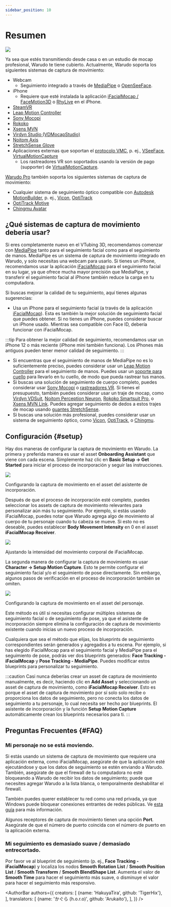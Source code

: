 ```yaml
---
sidebar_position: 10
---
```


# Resumen

![](/doc-img/mocap-cover.jpg)

Ya sea que estés transmitiendo desde casa o en un estudio de mocap profesional, Warudo te tiene cubierto. Actualmente, Warudo soporta los siguientes sistemas de captura de movimiento:

* Webcam
  * Seguimiento integrado a través de [MediaPipe](./mediapipe) o [OpenSeeFace](./openseeface).
* iPhone
  * Requiere que esté instalada la aplicación [iFacialMocap / FaceMotion3D](./ifacialmocap) o [RhyLive](./rhylive) en el iPhone.
* [SteamVR](./steamvr)
* [Leap Motion Controller](./leap-motion)
* [Sony Mocopi](./mocopi)
* [Rokoko](./rokoko)
* [Xsens MVN](./xsens-mvn)
* [Virdyn Studio (VDMocapStudio)](./virdyn)
* [Noitom Axis](./noitom)
* [StretchSense Glove](./stretchsense)
* Aplicaciones externas que soportan el [protocolo VMC](./vmc), p. ej., [VSeeFace](https://www.vseeface.icu/), [VirtualMotionCapture](https://vmc.info/)
  * Los rastreadores VR son soportados usando la versión de pago (supporter) de [VirtualMotionCapture](https://www.patreon.com/sh_akira).

[Warudo Pro](../pro.md) también soporta los siguientes sistemas de captura de movimiento:

* Cualquier sistema de seguimiento óptico compatible con [Autodesk MotionBuilder](./motionbuilder), p. ej., [Vicon](https://www.vicon.com/), [OptiTrack](https://optitrack.com/)
* [OptiTrack Motive](./optitrack)
* [Chingmu Avatar](./chingmu)

## ¿Qué sistemas de captura de movimiento debería usar?

Si eres completamente nuevo en el VTubing 3D, recomendamos comenzar con [MediaPipe](./mediapipe) tanto para el seguimiento facial como para el seguimiento de manos. MediaPipe es un sistema de captura de movimiento integrado en Warudo, y solo necesitas una webcam para usarlo. Si tienes un iPhone, recomendamos usar la aplicación [iFacialMocap](./ifacialmocap) para el seguimiento facial en su lugar, ya que ofrece mucha mayor precisión que MediaPipe, y transferir el seguimiento facial al iPhone también reduce la carga en tu computadora.

Si buscas mejorar la calidad de tu seguimiento, aquí tienes algunas sugerencias:

* Usa un iPhone para el seguimiento facial (a través de la aplicación [iFacialMocap](./ifacialmocap)). Esta es también la mejor solución de seguimiento facial que puedes obtener. Si no tienes un iPhone, puedes considerar buscar un iPhone usado. Mientras sea compatible con Face ID, debería funcionar con iFacialMocap.

:::tip
Para obtener la mejor calidad de seguimiento, recomendamos usar un iPhone 12 o más reciente (iPhone mini también funciona). Los iPhones más antiguos pueden tener menor calidad de seguimiento.
:::
* Si encuentras que el seguimiento de manos de MediaPipe no es lo suficientemente preciso, puedes considerar usar un [Leap Motion Controller](./leap-motion) para el seguimiento de manos. Puedes usar un [soporte para cuello](https://www.etsy.com/market/leap_motion_mounting) para llevarlo en tu cuello, de modo que pueda rastrear tus manos.
* Si buscas una solución de seguimiento de cuerpo completo, puedes considerar usar [Sony Mocopi](./mocopi) o [rastreadores VR](./vmc.md). Si tienes el presupuesto, también puedes considerar usar un traje de mocap, como [Virdyn VDSuit](./virdyn), [Noitom Perception Neuron](./noitom), [Rokoko Smartsuit Pro](./rokoko), o [Xsens MVN Link](./xsens-mvn). Puedes agregar seguimiento de dedos a estos trajes de mocap usando [guantes StretchSense](./stretchsense).
* Si buscas una solución más profesional, puedes considerar usar un sistema de seguimiento óptico, como [Vicon](https://www.vicon.com/), [OptiTrack](https://optitrack.com/), o [Chingmu](https://www.chingmu.com/).

## Configuración {#setup}

Hay dos maneras de configurar la captura de movimiento en Warudo. La primera y preferida manera es usar el asset **Onboarding Assistant** que viene con cada escena. Simplemente haz clic en **Basic Setup → Get Started** para iniciar el proceso de incorporación y seguir las instrucciones.

![](/doc-img/en-getting-started-2.png)
<p class="img-desc">Configurando la captura de movimiento en el asset del asistente de incorporación.</p>

Después de que el proceso de incorporación esté completo, puedes seleccionar los assets de captura de movimiento relevantes para personalizar aún más tu seguimiento. Por ejemplo, si estás usando iFacialMocap, puedes notar que Warudo agrega algo de movimiento al cuerpo de tu personaje cuando tu cabeza se mueve. Si esto no es deseable, puedes establecer **Body Movement Intensity** en 0 en el asset **iFacialMocap Receiver**.

![](/doc-img/en-mocap-1.png)
<p class="img-desc">Ajustando la intensidad del movimiento corporal de iFacialMocap.</p>

La segunda manera de configurar la captura de movimiento es usar **Character → Setup Motion Capture**. Esto te permite configurar el seguimiento facial y/o el seguimiento de pose directamente. Sin embargo, algunos pasos de verificación en el proceso de incorporación también se omiten.

![](/doc-img/en-mocap-2.png)
<p class="img-desc">Configurando la captura de movimiento en el asset del personaje.</p>

Este método es útil si necesitas configurar múltiples sistemas de seguimiento facial o de seguimiento de pose, ya que el asistente de incorporación siempre elimina la configuración de captura de movimiento existente cuando inicias un nuevo proceso de incorporación.

Cualquiera que sea el método que elijas, los blueprints de seguimiento correspondientes serán generados y agregados a tu escena. Por ejemplo, si has elegido iFacialMocap para el seguimiento facial y MediaPipe para el seguimiento de pose, podrás ver dos blueprints generados: **Face Tracking - iFacialMocap** y **Pose Tracking - MediaPipe**. Puedes modificar estos blueprints para personalizar tu seguimiento.

:::caution
Casi nunca deberías crear un asset de captura de movimiento manualmente, es decir, haciendo clic en **Add Asset** y seleccionando un asset de captura de movimiento, como **iFacialMocap Receiver**. Esto es porque el asset de captura de movimiento por sí solo solo recibe o proporciona los datos de seguimiento, pero no conecta los datos de seguimiento a tu personaje, lo cual necesita ser hecho por blueprints. El asistente de incorporación y la función **Setup Motion Capture** automáticamente crean los blueprints necesarios para ti.
:::

## Preguntas Frecuentes {#FAQ}

### Mi personaje no se está moviendo.

Si estás usando un sistema de captura de movimiento que requiere una aplicación externa, como iFacialMocap, asegúrate de que la aplicación esté ejecutándose y que los datos de seguimiento se estén enviando a Warudo. También, asegúrate de que el firewall de tu computadora no esté bloqueando a Warudo de recibir los datos de seguimiento; puede que necesites agregar Warudo a la lista blanca, o temporalmente deshabilitar el firewall.

También puedes querer establecer tu red como una red privada, ya que Windows puede bloquear conexiones entrantes de redes públicas. Ve [esta guía](https://support.microsoft.com/en-us/windows/make-a-wi-fi-network-public-or-private-in-windows-0460117d-8d3e-a7ac-f003-7a0da607448d) para más información.

Algunos receptores de captura de movimiento tienen una opción **Port**. Asegúrate de que el número de puerto coincida con el número de puerto en la aplicación externa.

### Mi seguimiento es demasiado suave / demasiado entrecortado.

Por favor ve al blueprint de seguimiento (p. ej., **Face Tracking - iFacialMocap**) y localiza los nodos **Smooth Rotation List** / **Smooth Position List** / **Smooth Transform** / **Smooth BlendShape List**. Aumenta el valor de **Smooth Time** para hacer el seguimiento más suave, o disminuye el valor para hacer el seguimiento más responsivo.

<AuthorBar authors={{
  creators: [
    {name: 'HakuyaTira', github: 'TigerHix'},
  ],
  translators: [
    {name: 'かぐら (h.o.r.o)', github: 'Arukaito'},
  ],
}} />
